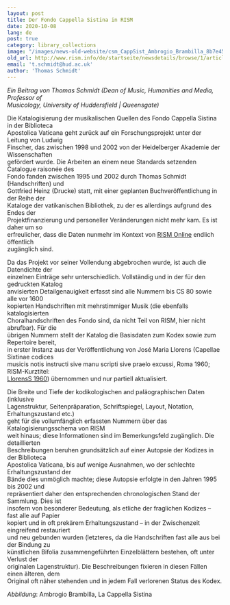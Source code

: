 ```yaml
---
layout: post
title: Der Fondo Cappella Sistina in RISM
date: 2020-10-08
lang: de
post: true
category: library_collections
image: "/images/news-old-website/csm_CappSist_Ambrogio_Brambilla_8b7e459d78.jpg"
old_url: http://www.rism.info/de/startseite/newsdetails/browse/1/article/64/the-fondo-cappella-sistina-in-rism.html
email: 't.schmidt@hud.ac.uk'
author: 'Thomas Schmidt'
---
```


_Ein Beitrag von Thomas Schmidt (Dean of Music, Humanities and Media, Professor of  
Musicology, University of Huddersfield | Queensgate)_

Die Katalogisierung der musikalischen Quellen des Fondo Cappella Sistina in der Biblioteca  
Apostolica Vaticana geht zurück auf ein Forschungsprojekt unter der Leitung von Ludwig  
Finscher, das zwischen 1998 und 2002 von der Heidelberger Akademie der Wissenschaften  
gefördert wurde. Die Arbeiten an einem neue Standards setzenden Catalogue raisonée des  
Fondo fanden zwischen 1995 und 2002 durch Thomas Schmidt (Handschriften) und  
Gottfried Heinz (Drucke) statt, mit einer geplanten Buchveröffentlichung in der Reihe der  
Kataloge der vatikanischen Bibliothek, zu der es allerdings aufgrund des Endes der  
Projektfinanzierung und personeller Veränderungen nicht mehr kam. Es ist daher um so  
erfreulicher, dass die Daten nunmehr im Kontext von [RISM Online](https://opac.rism.info/search?View=rism&siglum=V-CVbav) endlich öffentlich  
zugänglich sind.

Da das Projekt vor seiner Vollendung abgebrochen wurde, ist auch die Datendichte der  
einzelnen Einträge sehr unterschiedlich. Vollständig und in der für den gedruckten Katalog  
anvisierten Detailgenauigkeit erfasst sind alle Nummern bis CS 80 sowie alle vor 1600  
kopierten Handschriften mit mehrstimmiger Musik (die ebenfalls katalogisierten  
Choralhandschriften des Fondo sind, da nicht Teil von RISM, hier nicht abrufbar). Für die  
übrigen Nummern stellt der Katalog die Basisdaten zum Kodex sowie zum Repertoire bereit,  
in erster Instanz aus der Veröffentlichung von José Maria Llorens (Capellae Sixtinae codices  
musicis notis instructi sive manu scripti sive praelo excussi, Roma 1960; RISM-Kurztitel:  
[LlorensS 1960](https://opac.rism.info/search?View=rism&amp;q=lit144)) übernommen und nur partiell aktualisiert.

Die Breite und Tiefe der kodikologischen and paläographischen Daten (inklusive  
Lagenstruktur, Seitenpräparation, Schriftspiegel, Layout, Notation, Erhaltungszustand etc.)  
geht für die vollumfänglich erfassten Nummern über das Katalogisierungsschema von RISM  
weit hinaus; diese Informationen sind im Bemerkungsfeld zugänglich. Die detaillierten  
Beschreibungen beruhen grundsätzlich auf einer Autopsie der Kodizes in der Biblioteca  
Apostolica Vaticana, bis auf wenige Ausnahmen, wo der schlechte Erhaltungszustand der  
Bände dies unmöglich machte; diese Autopsie erfolgte in den Jahren 1995 bis 2002 und  
repräsentiert daher den entsprechenden chronologischen Stand der Sammlung. Dies ist  
insofern von besonderer Bedeutung, als etliche der fraglichen Kodizes – fast alle auf Papier  
kopiert und in oft prekärem Erhaltungszustand – in der Zwischenzeit eingreifend restauriert  
und neu gebunden wurden (letzteres, da die Handschriften fast alle aus bei der Bindung zu  
künstlichen Bifolia zusammengeführten Einzelblättern bestehen, oft unter Verlust der  
originalen Lagenstruktur). Die Beschreibungen fixieren in diesen Fällen einen älteren, dem  
Original oft näher stehenden und in jedem Fall verlorenen Status des Kodex.

_Abbildung_: Ambrogio Brambilla, La Cappella Sistina

&nbsp;

